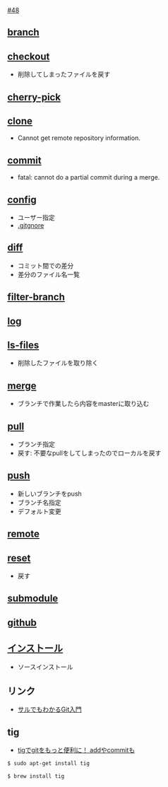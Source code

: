 [#48](https://github.com/hdknr/scriptogr.am/issues/48)


## [branch](git.branch.md)

## [checkout](git.checkout.md)

- 削除してしまったファイルを戻す

## [cherry-pick](git.cherry-pick.md)

## [clone](git.clone.md)

- Cannot get remote repository information.

## [commit](git.commit.md)

- fatal: cannot do a partial commit during a merge.

## [config](git.config.md)

- ユーザー指定
- [.gitgnore](git.ignore.md)

## [diff](git.diff.md)

- コミット間での差分
- 差分のファイル名一覧

## [filter-branch](git.filter-branch.md)

## [log](git.log.md)

## [ls-files](git.ls-files.md)

- 削除したファイルを取り除く


## [merge](git.merge.md)

- ブランチで作業したら内容をmasterに取り込む

## [pull](git.pull.md)

- ブランチ指定
- 戻す: 不要なpullをしてしまったのでローカルを戻す

## [push](git.push.md)

- 新しいブランチをpush
- ブランチ名指定
- デフォルト変更

## [remote](git.remote.md)

## [reset](git.reset.md)

-  戻す

## [submodule](git.submodule.md)


## [github](git.github.md)

## [インストール](git.install.md)

- ソースインストール


## リンク

- [サルでもわかるGit入門](http://www.backlog.jp/git-guide/)


## tig

- [tigでgitをもっと便利に！ addやcommitも](http://qiita.com/suino/items/b0dae7e00bd7165f79ea)

~~~bash
$ sudo apt-get install tig
~~~~

~~~bash
$ brew install tig
~~~~
